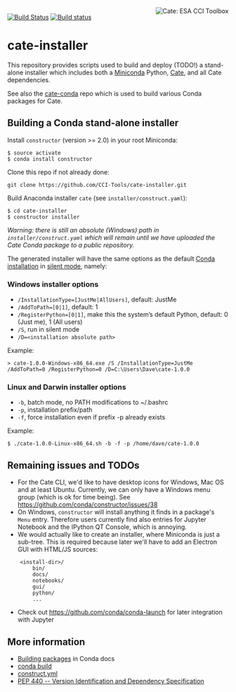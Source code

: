 <img alt="Cate: ESA CCI Toolbox" align="right" src="https://raw.githubusercontent.com/CCI-Tools/cate/master/doc/source/_static/logo/cci-toolbox-logo-latex.jpg" />

[![Build Status](https://travis-ci.org/CCI-Tools/cate-installer.svg?branch=master)](https://travis-ci.org/CCI-Tools/cate-installer)
[![Build status](https://ci.appveyor.com/api/projects/status/sc52gjejowpgmatb/branch/master?svg=true)](https://ci.appveyor.com/project/ccitools/cate-installer/branch/master)

# cate-installer

This repository provides scripts used to build and deploy (TODO!)
a stand-alone installer which includes both a
[Miniconda](https://conda.io/miniconda.html) Python, 
[Cate](https://github.com/CCI-Tools/cate), and all Cate dependencies.
 
See also the [cate-conda](https://github.com/CCI-Tools/cate-conda) repo 
which is used to build various Conda packages for Cate.


## Building a Conda stand-alone installer

Install `constructor` (version >= 2.0) in your root Miniconda:

    $ source activate
    $ conda install constructor

Clone this repo if not already done:

    git clone https://github.com/CCI-Tools/cate-installer.git

Build Anaconda installer `cate` (see `installer/construct.yaml`):

    $ cd cate-installer
    $ constructor installer

*Warning: there is still an absolute (Windows) path in `installer/construct.yaml` which will remain
until we have uploaded the Cate Conda package to a public repository.*

The generated installer will have the same options as the default
[Conda installation](https://conda.io/docs/installation.html) in 
[silent mode](https://conda.io/docs/help/silent.html), namely:

### Windows installer options

* `/InstallationType=[JustMe|AllUsers]`, default: JustMe
* `/AddToPath=[0|1]`, default: 1
* `/RegisterPython=[0|1]`, make this the system’s default Python, default: 0 (Just me), 1 (All users)
* `/S`, run in silent mode
* `/D=<installation absolute path>`

Example:

    > cate-1.0.0-Windows-x86_64.exe /S /InstallationType=JustMe /AddToPath=0 /RegisterPython=0 /D=C:\Users\Dave\cate-1.0.0

### Linux and Darwin installer options

* `-b`, batch mode, no PATH modifications to ~/.bashrc
* `-p`, installation prefix/path
* `-f`, force installation even if prefix -p already exists

Example:

    $ ./cate-1.0.0-Linux-x86_64.sh -b -f -p /home/dave/cate-1.0.0

## Remaining issues and TODOs

* For the Cate CLI, we'd like to have desktop icons for Windows, Mac OS and at least Ubuntu.
  Currently, we can only have a Windows menu group (which is ok for time being).
  See https://github.com/conda/constructor/issues/38
* On Windows, `constructor` will install anything it finds in a package's `Menu` entry.
  Therefore users currently find also entries for Jupyter Notebook and the IPython QT Console, 
  which is annoying.
* We would actually like to create an installer, where Miniconda is just a sub-tree. 
  This is required because later we'll have to add an Electron GUI with HTML/JS sources:
```
    <install-dir>/
        bin/
        docs/
        notebooks/
        gui/
        python/
        ...
```
* Check out https://github.com/conda/conda-launch for later integration with Jupyter 

## More information

* [Building packages](http://conda.pydata.org/docs/building/build.html) in Conda docs
* [conda build](http://conda.pydata.org/docs/commands/build/conda-build.html)
* [construct.yml](https://github.com/conda/constructor/blob/master/CONSTRUCT.md)
* [PEP 440 -- Version Identification and Dependency Specification](https://www.python.org/dev/peps/pep-0440/)


